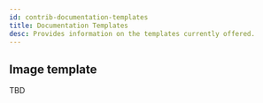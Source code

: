 ```yaml
---
id: contrib-documentation-templates
title: Documentation Templates
desc: Provides information on the templates currently offered.
---
```


## Image template

TBD
